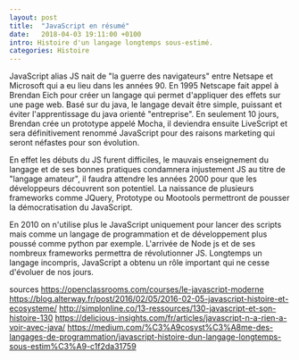 ```yaml
---
layout: post
title:  "JavaScript en résumé"
date:   2018-04-03 19:11:00 +0100
intro: Histoire d'un langage longtemps sous-estimé.
categories: Histoire
---
```


JavaScript alias JS nait de "la guerre des navigateurs" entre Netsape et Microsoft qui a eu lieu dans les années 90.
En 1995 Netscape fait appel à Brendan Eich pour créer un langage qui permet d'appliquer des effets sur une page web.
Basé sur du java, le langage devait être simple, puissant et éviter l'apprentissage du java orienté "entreprise".
En seulement 10 jours, Brendan crée un prototype appelé Mocha, il deviendra ensuite LiveScript et sera définitivement renommé JavaScript pour des raisons marketing qui seront néfastes pour son évolution.

En effet les débuts du JS furent difficiles, le mauvais enseignement du langage et de ses bonnes pratiques condamnera injustement JS au titre de "langage amateur", il faudra attendre les années 2000 pour que les développeurs découvrent son potentiel. La naissance de plusieurs frameworks comme JQuery, Prototype ou Mootools permettront de pousser la démocratisation du JavaScript.

En 2010 on n'utilise plus le JavaScript uniquement pour lancer des scripts mais comme un langage de programmation et de développement plus poussé comme python par exemple. L'arrivée de Node js et de ses nombreux frameworks permettra de révolutionner JS.
Longtemps un langage incompris, JavaScript a obtenu un rôle important qui ne cesse d'évoluer de nos jours.



sources
https://openclassrooms.com/courses/le-javascript-moderne
https://blog.alterway.fr/post/2016/02/05/2016-02-05-javascript-histoire-et-ecosysteme/
http://simplonline.co/13-ressources/130-javascript-et-son-histoire-130
https://delicious-insights.com/fr/articles/javascript-n-a-rien-a-voir-avec-java/
https://medium.com/%C3%A9cosyst%C3%A8me-des-langages-de-programmation/javascript-histoire-dun-langage-longtemps-sous-estim%C3%A9-c1f2da31759
